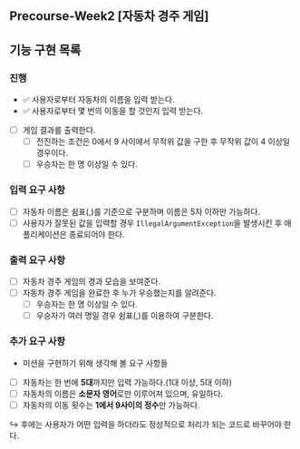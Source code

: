 ## Precourse-Week️2 [자동차 경주 게임️]

## 기능 구현 목록

### 진행
- ✅ 사용자로부터 자동차의 이름을 입력 받는다.
- ✅ 사용자로부터 몇 번의 이동을 할 것인지 입력 받는다.
- [ ] 게임 결과를 출력한다.
    - [ ] 전진하는 조건은 0에서 9 사이에서 무작위 값을 구한 후 무작위 값이 4 이상일 경우이다.
    - [ ] 우승자는 한 명 이상일 수 있다.

### 입력 요구 사항
- [ ] 자동차 이름은 쉼표(,)를 기준으로 구분하며 이름은 5자 이하만 가능하다.
- [ ] 사용자가 잘못된 값을 입력할 경우 ```IllegalArgumentException```을 발생시킨 후 애플리케이션은 종료되어야 한다.

### 출력 요구 사항
- [ ] 자동차 경주 게임의 경과 모습을 보여준다.
- [ ] 자동차 경주 게임을 완료한 후 누가 우승했는지를 알려준다.
    - [ ] 우승자는 한 명 이상일 수 있다.
    - [ ] 우승자가 여러 명일 경우 쉼표(,)를 이용하여 구분한다.

### 추가 요구 사항
- 미션을 구현하기 위해 생각해 볼 요구 사항들
- [ ] 자동차는 한 번에 **5대**까지만 입력 가능하다.(1대 이상, 5대 이하)
- [ ] 자동차의 이름은 **소문자 영어**로만 이루어져 있으며, 유일하다.
- [ ] 자동차의 이동 횟수는 **1에서 9사이의 정수**만 가능하다.

↪ 후에는 사용자가 어떤 입력을 하더라도 정상적으로 처리가 되는 코드로 바꾸어야 한다.